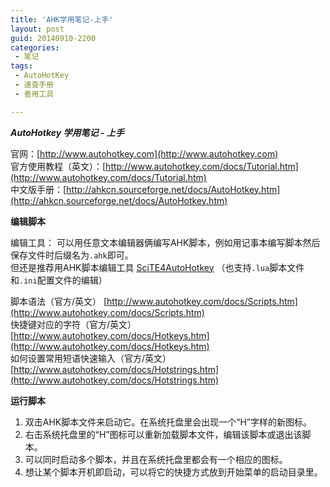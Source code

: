 ```yaml
---
title: 'AHK学用笔记-上手'
layout: post
guid: 20140910-2200
categories:
 - 笔记
tags:
 - AutoHotKey
 - 速查手册
 - 善用工具

---
```


***AutoHotkey 学用笔记 - 上手***

官网：[http://www.autohotkey.com](http://www.autohotkey.com)  
官方使用教程（英文）：[http://www.autohotkey.com/docs/Tutorial.htm](http://www.autohotkey.com/docs/Tutorial.htm)  
中文版手册：[http://ahkcn.sourceforge.net/docs/AutoHotkey.htm](http://ahkcn.sourceforge.net/docs/AutoHotkey.htm)


**编辑脚本**

编辑工具：
可以用任意文本编辑器俩编写AHK脚本，例如用记事本编写脚本然后保存文件时后缀名为`.ahk`即可。  
但还是推荐用AHK脚本编辑工具 [SciTE4AutoHotkey](http://fincs.ahk4.net/scite4ahk/) （也支持`.lua`脚本文件和`.ini`配置文件的编辑）

脚本语法（官方/英文） [http://www.autohotkey.com/docs/Scripts.htm](http://www.autohotkey.com/docs/Scripts.htm)  
快捷键对应的字符（官方/英文）[http://www.autohotkey.com/docs/Hotkeys.htm](http://www.autohotkey.com/docs/Hotkeys.htm)  
如何设置常用短语快速输入（官方/英文）[http://www.autohotkey.com/docs/Hotstrings.htm](http://www.autohotkey.com/docs/Hotstrings.htm)  


**运行脚本**

1. 双击AHK脚本文件来启动它。在系统托盘里会出现一个“H”字样的新图标。  
2. 右击系统托盘里的“H”图标可以重新加载脚本文件，编辑该脚本或退出该脚本。 
3. 可以同时启动多个脚本，并且在系统托盘里都会有一个相应的图标。
4. 想让某个脚本开机即启动，可以将它的快捷方式放到开始菜单的启动目录里。

